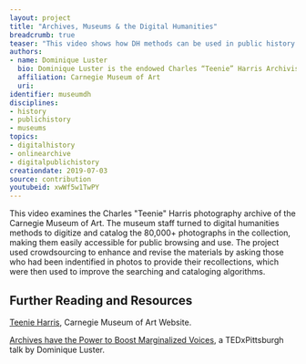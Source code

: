```yaml
---
layout: project
title: "Archives, Museums & the Digital Humanities"
breadcrumb: true
teaser: "This video shows how DH methods can be used in public history museum projects."
authors: 
- name: Dominique Luster
  bio: Dominique Luster is the endowed Charles “Teenie” Harris Archivist at the Carnegie Museum of Art. Teenie Harris was a self-taught African-American photographer whose record of Pittsburgh life in the mid-20th century consists of almost 80,000 images. Luster’s work with the Harris Archive includes innovative uses of information and computational archival science for public engagement. Additionally, Luster’s research looks at various historiographical approaches to culturally competent, racially conscious archival practices.
  affiliation: Carnegie Museum of Art
  uri:
identifier: museumdh
disciplines: 
- history
- publichistory
- museums
topics:
- digitalhistory
- onlinearchive
- digitalpublichistory
creationdate: 2019-07-03
source: contribution
youtubeid: xwWf5w1TwPY
---
```



This video examines the Charles "Teenie" Harris photography archive of the Carnegie Museum of Art. The museum staff turned to digital humanities methods to digitize and catalog the 80,000+ photographs in the collection, making them easily accessible for public browsing and use. The project used crowdsourcing to enhance and revise the materials by asking those who had been indentified in photos to provide their recollections, which were then used to improve the searching and cataloging algorithms.

## Further Reading and Resources
 [Teenie Harris](https://cmoa.org/art/teenie-harris-archive/), Carnegie Museum of Art Website.
 
[Archives have the Power to Boost Marginalized Voices](https://www.youtube.com/watch?v=XsNPlBBi1IE&t=12s ), a TEDxPittsburgh talk by Dominique Luster.
